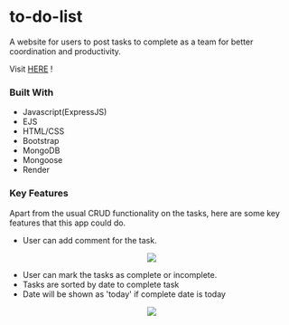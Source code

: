 # to-do-list

A website for users to post tasks to complete as a team for better coordination and productivity.

Visit [HERE](https://to-do-list-pmzc.onrender.com/) !


### Built With
* Javascript(ExpressJS)
* EJS
* HTML/CSS 
* Bootstrap
* MongoDB
* Mongoose
* Render

### Key Features
Apart from the usual CRUD functionality on the tasks, here are some key features that this app could do.

* User can add comment for the task.
<p top-margin="100px" align="center">
  <img src="https://user-images.githubusercontent.com/113081975/199219364-f570851d-c0a2-446b-83d4-426332519018.png"/>
</p>


* User can mark the tasks as complete or incomplete.
* Tasks are sorted by date to complete task 
* Date will be shown as 'today' if complete date is today
<p align="center">
  <img src="https://user-images.githubusercontent.com/113081975/199219520-373fdda7-7053-4301-839a-3289b01a361f.png"/>
</p>


